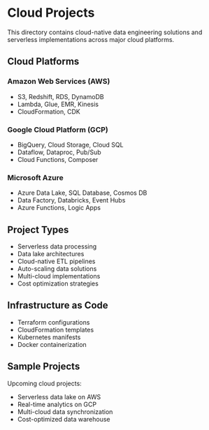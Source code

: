# Cloud Projects

This directory contains cloud-native data engineering solutions and serverless implementations across major cloud platforms.

## Cloud Platforms

### Amazon Web Services (AWS)
- S3, Redshift, RDS, DynamoDB
- Lambda, Glue, EMR, Kinesis
- CloudFormation, CDK

### Google Cloud Platform (GCP)
- BigQuery, Cloud Storage, Cloud SQL
- Dataflow, Dataproc, Pub/Sub
- Cloud Functions, Composer

### Microsoft Azure
- Azure Data Lake, SQL Database, Cosmos DB
- Data Factory, Databricks, Event Hubs
- Azure Functions, Logic Apps

## Project Types

- Serverless data processing
- Data lake architectures  
- Cloud-native ETL pipelines
- Auto-scaling data solutions
- Multi-cloud implementations
- Cost optimization strategies

## Infrastructure as Code

- Terraform configurations
- CloudFormation templates
- Kubernetes manifests
- Docker containerization

## Sample Projects

Upcoming cloud projects:
- Serverless data lake on AWS
- Real-time analytics on GCP
- Multi-cloud data synchronization
- Cost-optimized data warehouse